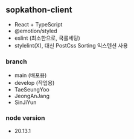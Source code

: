 ## sopkathon-client

- React + TypeScript
- @emotion/styled
- eslint (최소한으로, 국룰세팅)
- stylelint(X), 대신 PostCss Sorting 익스텐션 사용

### branch

- main (배포용)
- develop (작업용)
- TaeSeungYoo
- JeongAnJang
- SinJiYun


### node version

- 20.13.1
